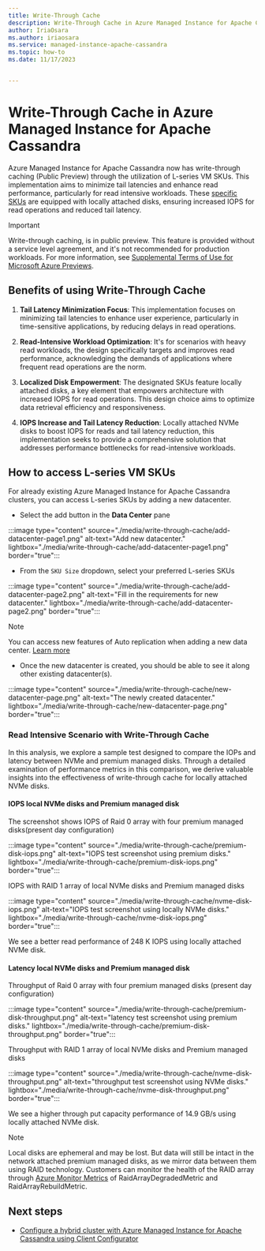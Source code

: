 ```yaml
---
title: Write-Through Cache
description: Write-Through Cache in Azure Managed Instance for Apache Cassandra
author: IriaOsara
ms.author: iriaosara
ms.service: managed-instance-apache-cassandra
ms.topic: how-to
ms.date: 11/17/2023


---
```


# Write-Through Cache in Azure Managed Instance for Apache Cassandra
Azure Managed Instance for Apache Cassandra now has write-through caching (Public Preview) through the utilization of L-series VM SKUs. This implementation aims to minimize tail latencies and enhance read performance, particularly for read intensive workloads. These [specific SKUs](best-practice-performance.md#cpu-performance)  are equipped with locally attached disks, ensuring increased IOPS for read operations and reduced tail latency.

> [!IMPORTANT]
> Write-through caching, is in public preview.
> This feature is provided without a service level agreement, and it's not recommended for production workloads.
> For more information, see [Supplemental Terms of Use for Microsoft Azure Previews](https://azure.microsoft.com/support/legal/preview-supplemental-terms/).


## Benefits of using Write-Through Cache

1. **Tail Latency Minimization Focus**: This implementation focuses on minimizing tail latencies to enhance user experience, particularly in time-sensitive applications, by reducing delays in read operations.

1. **Read-Intensive Workload Optimization**: It's for scenarios with heavy read workloads, the design specifically targets and improves read performance, acknowledging the demands of applications where frequent read operations are the norm.

1. **Localized Disk Empowerment**: The designated SKUs feature locally attached disks, a key element that empowers architecture with increased IOPS for read operations. This design choice aims to optimize data retrieval efficiency and responsiveness. 

1. **IOPS Increase and Tail Latency Reduction**: Locally attached NVMe disks  to boost IOPS for reads and tail latency reduction, this implementation seeks to provide a comprehensive solution that addresses performance bottlenecks for read-intensive workloads.

## How to access L-series VM SKUs

For already existing Azure Managed Instance for Apache Cassandra clusters, you can access L-series SKUs by adding a new datacenter.

- Select the add button in the **Data Center** pane

 :::image type="content" source="./media/write-through-cache/add-datacenter-page1.png" alt-text="Add new datacenter." lightbox="./media/write-through-cache/add-datacenter-page1.png" border="true":::

- From the `SKU Size` dropdown, select your preferred L-series SKUs

 :::image type="content" source="./media/write-through-cache/add-datacenter-page2.png" alt-text="Fill in the requirements for new datacenter." lightbox="./media/write-through-cache/add-datacenter-page2.png" border="true":::

> [!NOTE]
> You can access new features of Auto replication when adding a new data center. [Learn more](create-cluster-portal.md#turnkey-replication)

- Once the new datacenter is created, you should be able to see it along other existing datacenter(s).

 :::image type="content" source="./media/write-through-cache/new-datacenter-page.png" alt-text="The newly created datacenter." lightbox="./media/write-through-cache/new-datacenter-page.png" border="true":::

### Read Intensive Scenario with Write-Through Cache

In this analysis, we explore a sample test designed to compare the IOPs and latency between NVMe and premium managed disks. Through a detailed examination of performance metrics in this comparison, we derive valuable insights into the effectiveness of write-through cache for locally attached NVMe disks.

#### IOPS local NVMe disks and Premium managed disk

The screenshot shows IOPS of Raid 0 array with four premium managed disks(present day configuration)

:::image type="content" source="./media/write-through-cache/premium-disk-iops.png" alt-text="IOPS test screenshot using premium disks." lightbox="./media/write-through-cache/premium-disk-iops.png" border="true":::

IOPS with RAID 1 array of local NVMe disks and Premium managed disks

:::image type="content" source="./media/write-through-cache/nvme-disk-iops.png" alt-text="IOPS test screenshot using locally NVMe disks." lightbox="./media/write-through-cache/nvme-disk-iops.png" border="true":::

We see a better read performance of 248 K IOPS using locally attached NVMe disk.

#### Latency local NVMe disks and Premium managed disk
Throughput of Raid 0 array with four premium managed disks (present day configuration)

:::image type="content" source="./media/write-through-cache/premium-disk-throughput.png" alt-text="latency test screenshot using premium disks." lightbox="./media/write-through-cache/premium-disk-throughput.png" border="true":::

Throughput with RAID 1 array of local NVMe disks and Premium managed disks

:::image type="content" source="./media/write-through-cache/nvme-disk-throughput.png" alt-text="throughput test screenshot using NVMe disks." lightbox="./media/write-through-cache/nvme-disk-throughput.png" border="true":::

We see a higher through put capacity performance of 14.9 GB/s using locally attached NVMe disk.

> [!NOTE]
> Local disks are ephemeral and may be lost. But data will still be intact in the network attached premium managed disks, as we mirror data between them using RAID technology. Customers can monitor the health of the RAID array through [Azure Monitor Metrics](monitor-clusters.md) of RaidArrayDegradedMetric and RaidArrayRebuildMetric.

## Next steps
- [Configure a hybrid cluster with Azure Managed Instance for Apache Cassandra using Client Configurator](configure-hybrid-cluster.md)